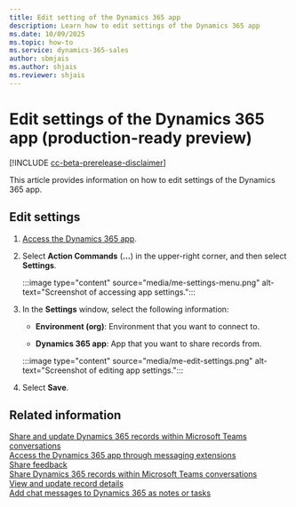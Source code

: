 ```yaml
---
title: Edit setting of the Dynamics 365 app
description: Learn how to edit settings of the Dynamics 365 app
ms.date: 10/09/2025
ms.topic: how-to
ms.service: dynamics-365-sales
author: sbmjais
ms.author: shjais
ms.reviewer: shjais 
---
```


# Edit settings of the Dynamics 365 app (production-ready preview)

[!INCLUDE [cc-beta-prerelease-disclaimer](../../includes/cc-beta-prerelease-disclaimer.md)]

This article provides information on how to edit settings of the Dynamics 365 app.

## Edit settings

1.  [Access the Dynamics 365 app](access-d365-app.md#access-the-dynamics-365-app).

2.  Select **Action Commands** (**…**) in the upper-right corner, and then select **Settings**.

    :::image type="content" source="media/me-settings-menu.png" alt-text="Screenshot of accessing app settings.":::

3.  In the **Settings** window, select the following information:

    - **Environment (org)**: Environment that you want to connect to.

    - **Dynamics 365 app**: App that you want to share records from.

    :::image type="content" source="media/me-edit-settings.png" alt-text="Screenshot of editing app settings.":::

4.  Select **Save**.

## Related information

[Share and update Dynamics 365 records within Microsoft Teams conversations](share-d365-record-overview.md)   
[Access the Dynamics 365 app through messaging extensions](access-d365-app.md)   
[Share feedback](share-feedback-d365-app.md)    
[Share Dynamics 365 records within Microsoft Teams conversations](share-dynamics-records-in-teams.md)   
[View and update record details](view-update-dynamics-records.md)   
[Add chat messages to Dynamics 365 as notes or tasks](add-chat-d365.md)   
